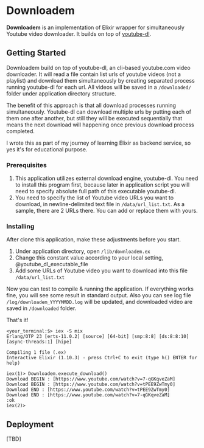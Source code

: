 # Downloadem

<b>Downloadem</b> is an implementation of Elixir wrapper for simultaneously Youtube video downloader. It builds on top of [youtube-dl](https://youtube-dl.org/).

## Getting Started

Downloadem build on top of youtube-dl, an cli-based youtube.com video downloader. It will read a file contain list urls of youtube videos (not a playlist) and download them simultaneously by creating separated process running youtube-dl for each url. All videos will be saved in a ```/downloaded/``` folder under application directory structure.

The benefit of this approach is that all download processes running simultaneously. Youtube-dl can download multiple urls by putting each of them one after another, but still they will be executed sequentially that means the next download will happening once previous download process completed.

</i>I wrote this as part of my journey of learning Elixir as backend service, so yes it's for educational purpose.</i>

### Prerequisites

1. This application utilizes external download engine, youtube-dl. You need to install this program first, because later in application script you will need to specify absolute full path of this executable youtube-dl.
2. You need to specify the list of Youtube video URLs you want to download, in newline-delimited text file in ```/data/url_list.txt```. As a sample, there are 2 URLs there. You can add or replace them with yours.

### Installing

After clone this application, make these adjustments before you start.

1. Under application directory, open ```/lib/downloadem.ex```
2. Change this constant value according to your local setting, @youtube_dl_executable_file
3. Add some URLs of Youtube video you want to download into this file ```/data/url_list.txt```

Now you can test to compile & running the application.
If everything works fine, you will see some result in standard output. Also you can see log file ```/log/downloadem_YYYYMMDD.log``` will be updated, and downloaded video are saved in ```/downloaded``` folder.

That's it!
```
<your_terminal:$> iex -S mix
Erlang/OTP 23 [erts-11.0.2] [source] [64-bit] [smp:8:8] [ds:8:8:10] [async-threads:1] [hipe]

Compiling 1 file (.ex)
Interactive Elixir (1.10.3) - press Ctrl+C to exit (type h() ENTER for help)

iex(1)> Downloadem.execute_download()
Download BEGIN : [https://www.youtube.com/watch?v=7-qGKqveZaM]
Download BEGIN : [https://www.youtube.com/watch?v=tPEE9ZwTmy0]
Download END : [https://www.youtube.com/watch?v=tPEE9ZwTmy0]
Download END : [https://www.youtube.com/watch?v=7-qGKqveZaM]
:ok
iex(2)>

```

## Deployment

[TBD]
